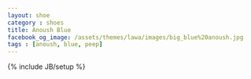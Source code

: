 ```yaml
---
layout: shoe
category : shoes
title: Anoush Blue
facebook_og_image: /assets/themes/lawa/images/big_blue%20anoush.jpg
tags : [anoush, blue, peep]
---
```

{% include JB/setup %}


